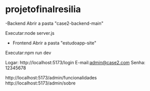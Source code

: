# projetofinalresilia

-Backend
Abrir a pasta "case2-backend-main"

Executar:node server.js

- Frontend
Abrir a pasta "estudoapp-site"

Executar:npm run dev


Logar:
http://localhost:5173/login
E-mail:admin@case2.com
Senha: 12345678

http://localhost:5173/admin/funcionalidades
http://localhost:5173/admin/sobre
